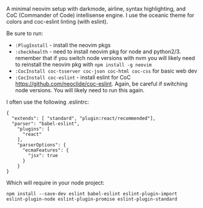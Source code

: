A minimal neovim setup with darkmode, airline, syntax highlighting, and CoC (Commander of Code) intellisense engine. I use the oceanic theme for colors and coc-eslint linting (with eslint).

Be sure to run:

* `:PlugInstall` - install the neovim pkgs
* `:checkhealth` - need to install neovim pkg for node and python2/3. remember that if you switch node versions with nvm you will likely need to reinstall the neovim pkg with `npm install -g neovim`
* `:CocInstall coc-tsserver coc-json coc-html coc-css` for basic web dev
* `:CocInstall coc-eslint` - install eslint for CoC https://github.com/neoclide/coc-eslint.  Again, be careful if switching node versions.  You will likely need to run this again.

I often use the following .eslintrc:

```
{
  "extends": [ "standard", "plugin:react/recommended"],
  "parser": "babel-eslint",
    "plugins": [
      "react"
    ],
    "parserOptions": {
      "ecmaFeatures": {
        "jsx": true
      }
    }
}
```

Which will require in your node project:

```
npm install --save-dev eslint babel-eslint eslint-plugin-import eslint-plugin-node eslint-plugin-promise eslint-plugin-standard
```
